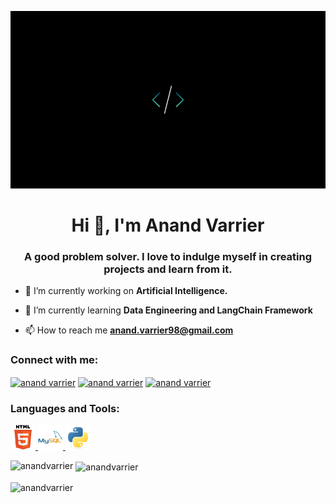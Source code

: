 ![logo](https://github.com/anandvarrier/anandvarrier/blob/main/githubbg.png)
<h1 align="center">Hi 👋, I'm Anand Varrier</h1>
<h3 align="center">A good problem solver. I love to indulge myself in creating projects and learn from it.</h3>

- 🔭 I’m currently working on **Artificial Intelligence.**

- 🌱 I’m currently learning **Data Engineering and LangChain Framework**

- 📫 How to reach me **anand.varrier98@gmail.com**

<h3 align="left">Connect with me:</h3>
<p align="left">
<a href="https://linkedin.com/in/anand varrier" target="blank"><img align="center" src="https://raw.githubusercontent.com/rahuldkjain/github-profile-readme-generator/master/src/images/icons/Social/linked-in-alt.svg" alt="anand varrier" height="30" width="40" /></a>
<a href="https://stackoverflow.com/users/anand varrier" target="blank"><img align="center" src="https://raw.githubusercontent.com/rahuldkjain/github-profile-readme-generator/master/src/images/icons/Social/stack-overflow.svg" alt="anand varrier" height="30" width="40" /></a>
<a href="https://kaggle.com/anand varrier" target="blank"><img align="center" src="https://raw.githubusercontent.com/rahuldkjain/github-profile-readme-generator/master/src/images/icons/Social/kaggle.svg" alt="anand varrier" height="30" width="40" /></a>
</p>

<h3 align="left">Languages and Tools:</h3>
<p align="left"> <a href="https://www.w3.org/html/" target="_blank" rel="noreferrer"> <img src="https://raw.githubusercontent.com/devicons/devicon/master/icons/html5/html5-original-wordmark.svg" alt="html5" width="40" height="40"/> </a> <a href="https://www.mysql.com/" target="_blank" rel="noreferrer"> <img src="https://raw.githubusercontent.com/devicons/devicon/master/icons/mysql/mysql-original-wordmark.svg" alt="mysql" width="40" height="40"/> </a> <a href="https://www.python.org" target="_blank" rel="noreferrer"> <img src="https://raw.githubusercontent.com/devicons/devicon/master/icons/python/python-original.svg" alt="python" width="40" height="40"/> </a> </p>

<p><img align="left" src="https://github-readme-stats.vercel.app/api/top-langs?username=anandvarrier&show_icons=true&locale=en&layout=compact" alt="anandvarrier" /></p>

<p>&nbsp;<img align="center" src="https://github-readme-stats.vercel.app/api?username=anandvarrier&show_icons=true&locale=en" alt="anandvarrier" /></p>

<p><img align="center" src="https://github-readme-streak-stats.herokuapp.com/?user=anandvarrier&" alt="anandvarrier" /></p>


<!--To tweak the above ReadMe in the future, just click on the link and create new code
https://rahuldkjain.github.io/gh-profile-readme-generator/
-->
